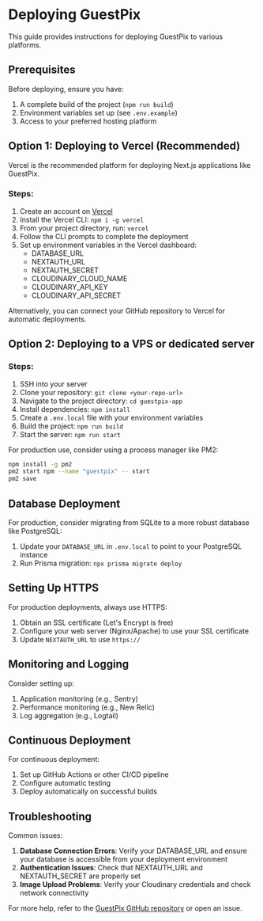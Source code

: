 # Deploying GuestPix

This guide provides instructions for deploying GuestPix to various platforms.

## Prerequisites

Before deploying, ensure you have:

1. A complete build of the project (`npm run build`)
2. Environment variables set up (see `.env.example`)
3. Access to your preferred hosting platform

## Option 1: Deploying to Vercel (Recommended)

Vercel is the recommended platform for deploying Next.js applications like GuestPix.

### Steps:

1. Create an account on [Vercel](https://vercel.com/)
2. Install the Vercel CLI: `npm i -g vercel`
3. From your project directory, run: `vercel`
4. Follow the CLI prompts to complete the deployment
5. Set up environment variables in the Vercel dashboard:
   - DATABASE_URL
   - NEXTAUTH_URL
   - NEXTAUTH_SECRET
   - CLOUDINARY_CLOUD_NAME
   - CLOUDINARY_API_KEY
   - CLOUDINARY_API_SECRET

Alternatively, you can connect your GitHub repository to Vercel for automatic deployments.

## Option 2: Deploying to a VPS or dedicated server

### Steps:

1. SSH into your server
2. Clone your repository: `git clone <your-repo-url>`
3. Navigate to the project directory: `cd guestpix-app`
4. Install dependencies: `npm install`
5. Create a `.env.local` file with your environment variables
6. Build the project: `npm run build`
7. Start the server: `npm run start`

For production use, consider using a process manager like PM2:

```bash
npm install -g pm2
pm2 start npm --name "guestpix" -- start
pm2 save
```

## Database Deployment

For production, consider migrating from SQLite to a more robust database like PostgreSQL:

1. Update your `DATABASE_URL` in `.env.local` to point to your PostgreSQL instance
2. Run Prisma migration: `npx prisma migrate deploy`

## Setting Up HTTPS

For production deployments, always use HTTPS:

1. Obtain an SSL certificate (Let's Encrypt is free)
2. Configure your web server (Nginx/Apache) to use your SSL certificate
3. Update `NEXTAUTH_URL` to use `https://`

## Monitoring and Logging

Consider setting up:

1. Application monitoring (e.g., Sentry)
2. Performance monitoring (e.g., New Relic)
3. Log aggregation (e.g., Logtail)

## Continuous Deployment

For continuous deployment:

1. Set up GitHub Actions or other CI/CD pipeline
2. Configure automatic testing
3. Deploy automatically on successful builds

## Troubleshooting

Common issues:

1. **Database Connection Errors**: Verify your DATABASE_URL and ensure your database is accessible from your deployment environment
2. **Authentication Issues**: Check that NEXTAUTH_URL and NEXTAUTH_SECRET are properly set
3. **Image Upload Problems**: Verify your Cloudinary credentials and check network connectivity

For more help, refer to the [GuestPix GitHub repository](https://github.com/username/guestpix-app) or open an issue. 